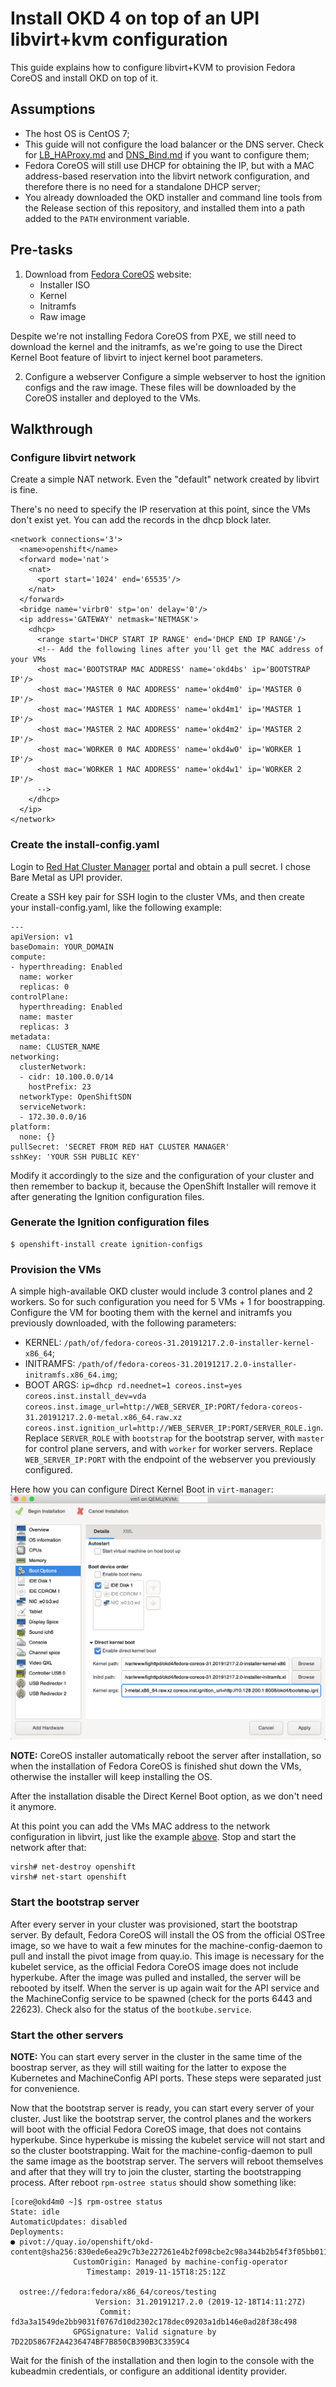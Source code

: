 # Install OKD 4 on top of an UPI libvirt+kvm configuration

This guide explains how to configure libvirt+KVM to provision Fedora CoreOS and install OKD on top of it.

## Assumptions
- The host OS is CentOS 7;
- This guide will not configure the load balancer or the DNS server. Check for [LB_HAProxy.md](../Requirements/LB_HAProxy.md) and [DNS_Bind.md](../Requirements/DNS_Bind.md) if you want to configure them;
- Fedora CoreOS will still use DHCP for obtaining the IP, but with a MAC address-based reservation into the libvirt network configuration, and therefore there is no need for a standalone DHCP server;
- You already downloaded the OKD installer and command line tools from the Release section of this repository, and installed them into a path added to the `PATH` environment variable.


## Pre-tasks
1. Download from [Fedora CoreOS](https://getfedora.org/en/coreos/download) website:
    - Installer ISO
    - Kernel
    - Initramfs
    - Raw image

Despite we're not installing Fedora CoreOS from PXE, we still need to download the kernel and the initramfs, as we're going to use the Direct Kernel Boot feature of libvirt to inject kernel boot parameters.

2. Configure a webserver
Configure a simple webserver to host the ignition configs and the raw image. These files will be downloaded by the CoreOS installer and deployed to the VMs.


## Walkthrough

### Configure libvirt network
Create a simple NAT network. Even the "default" network created by libvirt is fine.
 
There's no need to specify the IP reservation at this point, since the VMs don't exist yet. You can add the records in the dhcp block later.
```
<network connections='3'>
  <name>openshift</name>
  <forward mode='nat'>
    <nat>
      <port start='1024' end='65535'/>
    </nat>
  </forward>
  <bridge name='virbr0' stp='on' delay='0'/>
  <ip address='GATEWAY' netmask='NETMASK'>
    <dhcp>
      <range start='DHCP START IP RANGE' end='DHCP END IP RANGE'/>
      <!-- Add the following lines after you'll get the MAC address of your VMs
      <host mac='BOOTSTRAP MAC ADDRESS' name='okd4bs' ip='BOOTSTRAP IP'/>
      <host mac='MASTER 0 MAC ADDRESS' name='okd4m0' ip='MASTER 0 IP'/>
      <host mac='MASTER 1 MAC ADDRESS' name='okd4m1' ip='MASTER 1 IP'/>
      <host mac='MASTER 2 MAC ADDRESS' name='okd4m2' ip='MASTER 2 IP'/>
      <host mac='WORKER 0 MAC ADDRESS' name='okd4w0' ip='WORKER 1 IP'/>
      <host mac='WORKER 1 MAC ADDRESS' name='okd4w1' ip='WORKER 2 IP'/>
      -->
    </dhcp>
  </ip>
</network>
```

### Create the install-config.yaml
Login to [Red Hat Cluster Manager](https://cloud.redhat.com/openshift/install) portal and obtain a pull secret. I chose Bare Metal as UPI provider.

Create a SSH key pair for SSH login to the cluster VMs, and then create your install-config.yaml, like the following example:
```
---
apiVersion: v1
baseDomain: YOUR_DOMAIN
compute:
- hyperthreading: Enabled   
  name: worker
  replicas: 0 
controlPlane:
  hyperthreading: Enabled   
  name: master 
  replicas: 3 
metadata:
  name: CLUSTER_NAME
networking:
  clusterNetwork:
  - cidr: 10.100.0.0/14 
    hostPrefix: 23 
  networkType: OpenShiftSDN
  serviceNetwork: 
  - 172.30.0.0/16
platform:
  none: {} 
pullSecret: 'SECRET FROM RED HAT CLUSTER MANAGER'
sshKey: 'YOUR SSH PUBLIC KEY' 
```

Modify it accordingly to the size and the configuration of your cluster and then remember to backup it, because the OpenShift Installer will remove it after generating the Ignition configuration files.


### Generate the Ignition configuration files
```
$ openshift-install create ignition-configs
```

### Provision the VMs
A simple high-available OKD cluster would include 3 control planes and 2 workers. So for such configuration you need for 5 VMs + 1 for boostrapping.
Configure the VM for booting them with the kernel and initramfs you previously downloaded, with the following parameters:
- KERNEL: `/path/of/fedora-coreos-31.20191217.2.0-installer-kernel-x86_64`;
- INITRAMFS: `/path/of/fedora-coreos-31.20191217.2.0-installer-initramfs.x86_64.img`;
- BOOT ARGS: `ip=dhcp rd.neednet=1 coreos.inst=yes coreos.inst.install_dev=vda coreos.inst.image_url=http://WEB_SERVER_IP:PORT/fedora-coreos-31.20191217.2.0-metal.x86_64.raw.xz coreos.inst.ignition_url=http://WEB_SERVER_IP:PORT/SERVER_ROLE.ign`.
Replace `SERVER_ROLE` with `bootstrap` for the bootstrap server, with `master` for control plane servers, and with `worker` for worker servers.
Replace `WEB_SERVER_IP:PORT` with the endpoint of the webserver you previously configured.

Here how you can configure Direct Kernel Boot in `virt-manager`:
![Direct kernel boot](Images/direct_kernel_boot.png)

**NOTE:** CoreOS installer automatically reboot the server after installation, so when the installation of Fedora CoreOS is finished shut down the VMs, otherwise the installer will keep installing the OS.

After the installation disable the Direct Kernel Boot option, as we don't need it anymore.

At this point you can add the VMs MAC address to the network configuration in libvirt, just like the example [above](#configure-libvirt-network). Stop and start the network after that:
```
virsh# net-destroy openshift
virsh# net-start openshift
```

### Start the bootstrap server
After every server in your cluster was provisioned, start the bootstrap server.
By default, Fedora CoreOS will install the OS from the official OSTree image, so we have to wait a few minutes for the machine-config-daemon to pull and install the pivot image from quay.io. This image is necessary for the kubelet service, as the official Fedora CoreOS image does not include hyperkube.
After the image was pulled and installed, the server will be rebooted by itself.
When the server is up again wait for the API service and the MachineConfig service to be spawned (check for the ports 6443 and 22623). Check also for the status of the `bootkube.service`.

### Start the other servers
**NOTE:** You can start every server in the cluster in the same time of the boostrap server, as they will still waiting for the latter to expose the Kubernetes and MachineConfig API ports. These steps were separated just for convenience.

Now that the bootstrap server is ready, you can start every server of your cluster.
Just like the bootstrap server, the control planes and the workers will boot with the official Fedora CoreOS image, that does not contains hyperkube. Since hyperkube is missing the kubelet service will not start and so the cluster bootstrapping.
Wait for the machine-config-daemon to pull the same image as the bootstrap server.
The servers will reboot themselves and after that they will try to join the cluster, starting the bootstrapping process.
After reboot `rpm-ostree status` should show something like:
```
[core@okd4m0 ~]$ rpm-ostree status
State: idle
AutomaticUpdates: disabled
Deployments:
● pivot://quay.io/openshift/okd-content@sha256:830ede6ea29c7b3e227261e4b2f098cbe2c98a344b2b54f3f05bb011e56b0209
              CustomOrigin: Managed by machine-config-operator
                 Timestamp: 2019-11-15T18:25:12Z

  ostree://fedora:fedora/x86_64/coreos/testing
                   Version: 31.20191217.2.0 (2019-12-18T14:11:27Z)
                    Commit: fd3a3a1549de2bb9031f0767d10d2302c178dec09203a1db146e0ad28f38c498
              GPGSignature: Valid signature by 7D22D5867F2A4236474BF7B850CB390B3C3359C4
```


Wait for the finish of the installation and then login to the console with the kubeadmin credentials, or configure an additional identity provider.


